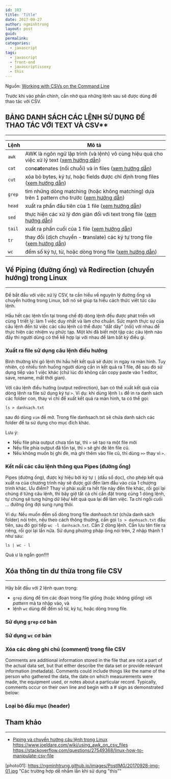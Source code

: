```yaml
---
id: 103
title: 'Title'
date: 2017-09-27
author: ngminhtrung
layout: post
guid: 
permalink: 
categories:
  - javascript
tags:
  - javascript
  - front-end
  - javascriptissexy
  - this
---
```


Nguồn: [Working with CSVs on the Command Line](http://bconnelly.net/working-with-csvs-on-the-command-line/)

Trước khi vào phần chính, cần nhớ qua những lệnh sau sẽ được dùng để thao tác với CSV.

## BẢNG DANH SÁCH CÁC LỆNH SỬ DỤNG ĐỂ THAO TÁC VỚI TEXT VÀ CSV**
--- 

| Lệnh  | Mô tả |
|---    |---    |
|`awk`    | AWK là ngôn ngữ lập trình (và lệnh) vô cùng hiệu quả cho việc xử lý text ([xem hướng dẫn](http://www.linuxmanpages.com/man1/awk.1.php)) |
| `cat`   | con**cat**enates (nối chuỗi) và in files ([xem hướng dẫn](http://www.linuxmanpages.com/man1/cat.1.php)) |
| `cut`   | xóa bỏ bytes, ký tự, hoặc fields được chỉ định trong files ([xem hướng dẫn](http://www.linuxmanpages.com/man1/cut.1.php)) |
| `grep`  | tìm những dòng matching (hoặc không matching) dựa trên 1 pattern cho trước ([xem hướng dẫn](http://www.linuxmanpages.com/man1/grep.1.php)) |
| `head`  | xuất ra phần đầu tiên của 1 file ([xem hướng dẫn](http://www.linuxmanpages.com/man1/head.1.php))  |
| `sed`   | thực hiện các xử lý đơn giản đối với text trong file ([xem hướng dẫn](http://www.linuxmanpages.com/man1/sed.1.php)) |
| `tail`  | xuất ra phần cuối của 1 file ([xem hướng dẫn](http://www.linuxmanpages.com/man1/tail.1.php))  |
| `tr`    | thay đổi (dịch chuyển - **tr**anslate) các ký tự trong file ([xem hướng dẫn](http://www.linuxmanpages.com/man1/tr.1.php)) |
| `wc`    | đếm số ký tự, từ, hoặc dòng trong file ([xem hướng dẫn](http://www.linuxmanpages.com/man1/wc.1.php)) |

## Về Piping (đường ống) và Redirection (chuyển hướng) trong Linux
---

Để bắt đầu với việc xử lý CSV, ta cần hiểu về nguyên lý đường ống và chuyển hướng trong Linux, bởi nó sẽ giúp ta hiểu cách thức viêt tức câu lệnh. 

Hầu hết các lệnh tồn tại trong chế độ dòng lệnh đều được phát triển với cùng 1 triết lý: làm 1 việc duy nhất và làm cho chuẩn. Sức mạnh thực sự của câu lệnh đến từ việc các câu lệnh có thể được "dắt dây" (nối) với nhau để thực hiện các nhiệm vụ phức tạp. Một khi đã biết một tập các câu lệnh nào đấy thì người dùng có thể kế hợp lại với nhau để làm bất kỳ điều gì. 

### Xuất ra file sử dụng câu lệnh điều hướng

Bình thường khi gõ lệnh thì hầu hết kết quả sẽ được in ngay ra màn hình. Tuy nhiên, có nhiều tình huống người dùng cần in kết quả ra 1 file, để sau đó sử dụng tiếp vào 1 việc khác (chứ lúc đó không cần copy paste vào 1 editor, save, rename, mất thời gian).

Với câu lệnh điều hướng (output redirection), bạn có thể xuất kết quả của dòng lệnh ra file sử dụng ký tự `>`. Ví dụ: khi dùng lệnh `ls` để in ra danh sách các folder con, thay vì chỉ để xuất kết quả ra màn hình, ta có thể gọi:
```
ls > danhsach.txt
```
sau đó dùng `vim` để mở. Trong file danhsach.txt sẽ chứa danh sách các folder để ta sử dụng cho mục đích khác. 

Lưu ý: 
- Nếu file phía output chưa tồn tại, thì `>` sẽ tạo ra một file mới
- Nếu file phía output đã tồn tại, thì `>` sẽ ghi đè lên file cũ.
- Nếu không muốn bị ghi đè, mà ghi thêm vào file cũ, thì dùng `>>` thay vì `>`.

### Kết nối các câu lệnh thông qua Pipes (đường ống)

Pipes (đường ống), được ký hiệu bởi ký tự `|` (dấu sổ dọc), cho phép kết quả xuất ra của chương trình này sẽ được gửi đến làm đầu vào của 1 chương trình khác. Ưu điểm? Thay vì phải xuất ra hết file này đến file khác, rồi gọi lại chúng ở từng câu lệnh, thì bây giờ tất cả chỉ cần đặt trong cùng 1 dòng lệnh, tự chúng sẽ tung hứng dữ liệu/ kết quả qua lại để  làm việc. Ta chỉ ngồi cuối ... đường ống đợi sung rụng thôi. 

Ví dụ: Nếu muốn đếm số dòng trong file *danhsach.txt* (chứa danh sách folder) nói trên, nếu theo cách thông thường, cần gọi `ls > danhsach.txt` đầu tiên, sau đó gọi tiếp `wc -l danhsach.txt`. Cần 2 dòng lệnh. Cần lưu tên file ra riêng, rồi gọi lại lần nữa. Sử dụng phương pháp ống nói trên, 2 nhập thành 1 như sau:
```
ls | wc - l
```
Quá ư là ngắn gọn!!!!

## Xóa thông tin dư thừa trong file CSV
---

Hãy bắt đầu với 2 lệnh quan trọng:
- `grep` dùng để tìm các đoạn trong file giống (hoặc không giống) với *pattern* mà ta nhập vào, và 
- lệnh `wc` dùng để đếm số từ, ký tự, hoặc dòng trong file.

### Sử dụng `grep` cơ bản

### Sử dụng `wc` cơ bản

### Xóa các dòng ghi chú (comment) trong file CSV

Comments are additional information stored in the file that are not a part of the actual data set, but that either describe the data set or provide relevant information (metadata). Comments could include things like the name of the person who gathered the data, the date on which measurements were made, the equipment used, or notes about a particular record. Typically, comments occur on their own line and begin with a # sign as demonstrated below:

### Loại bỏ đầu mục (header)

## Tham khảo
---
- [Piping và chuyển hướng câu lệnh trong Linux](https://viblo.asia/p/piping-va-chuyen-huong-cau-lenh-trong-linux-bJzKmk4Ol9N)
https://www.joeldare.com/wiki/using_awk_on_csv_files
https://stackoverflow.com/questions/27549368/linux-how-to-manipulate-csv-file

[photo01]: https://ngminhtrung.github.io/images/PostIMG/20170928-img-01.jpg "Các trường hợp dễ nhầm lẫn khi sử dụng "this""
